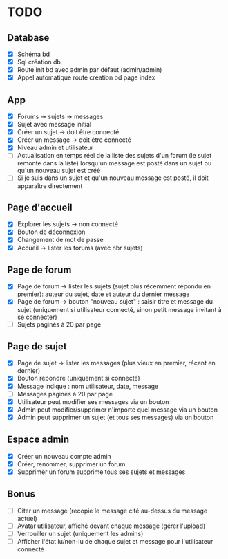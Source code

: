 # TODO

## Database

- [X] Schéma bd
- [X] Sql création db
- [X] Route init bd avec admin par défaut (admin/admin)
- [X] Appel automatique route création bd page index

## App

- [X] Forums → sujets → messages
- [X] Sujet avec message initial
- [X] Créer un sujet → doit être connecté
- [X] Créer un message → doit être connecté
- [X] Niveau admin et utilisateur
- [ ] Actualisation en temps réel de la liste des sujets d'un forum (le sujet remonte dans la liste) lorsqu'un message est posté dans un sujet ou qu'un nouveau sujet est créé
- [ ] Si je suis dans un sujet et qu'un nouveau message est posté, il doit apparaître directement

## Page d'accueil

- [X] Explorer les sujets → non connecté
- [X] Bouton de déconnexion
- [X] Changement de mot de passe
- [X] Accueil → lister les forums (avec nbr sujets)

## Page de forum

- [X] Page de forum → lister les sujets (sujet plus récemment répondu en premier): auteur du sujet, date et auteur du dernier message
- [X] Page de forum → bouton "nouveau sujet" : saisir titre et message du sujet (uniquement si utilisateur connecté, sinon petit message invitant à se connecter)
- [ ] Sujets paginés à 20 par page

## Page de sujet

- [X] Page de sujet → lister les messages (plus vieux en premier, récent en dernier)
- [X] Bouton répondre (uniquement si connecté)
- [X] Message indique : nom utilisateur, date, message
- [ ] Messages paginés à 20 par page
- [X] Utilisateur peut modifier ses messages via un bouton
- [X] Admin peut modifier/supprimer n'importe quel message via un bouton
- [X] Admin peut supprimer un sujet (et tous ses messages) via un bouton

## Espace admin

- [X] Créer un nouveau compte admin
- [X] Créer, renommer, supprimer un forum
- [X] Supprimer un forum supprime tous ses sujets et messages

## Bonus

- [ ] Citer un message (recopie le message cité au-dessus du message actuel)
- [ ] Avatar utilisateur, affiché devant chaque message (gérer l'upload)
- [ ] Verrouiller un sujet (uniquement les admins)
- [ ] Afficher l'état lu/non-lu de chaque sujet et message pour l'utilisateur connecté
